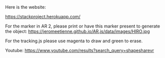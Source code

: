 Here is the website:

https://stackproject.herokuapp.com/

For the marker in AR 2, please print or have this marker present to generate the object:  https://jeromeetienne.github.io/AR.js/data/images/HIRO.jpg

For the tracking.js please use magenta to draw and green to erase.

Youtube: https://www.youtube.com/results?search_query=shapesharevr
